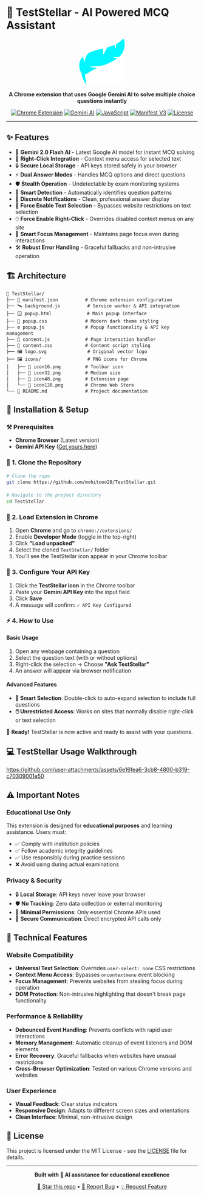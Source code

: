 # 🌟 TestStellar - AI Powered MCQ Assistant

<div align="center">
  <img src="icons/logo.svg" alt="TestStellar Logo" width="120" height="120">
  
  **A Chrome extension that uses Google Gemini AI to solve multiple choice questions instantly**
  
  [![Chrome Extension](https://img.shields.io/badge/Chrome-Extension-blue.svg)](https://chrome.google.com/webstore)
  [![Gemini AI](https://img.shields.io/badge/Gemini-2.0%20Flash-green.svg)](https://ai.google.dev/)
  [![JavaScript](https://img.shields.io/badge/JavaScript-ES6+-yellow.svg)](https://developer.mozilla.org/en-US/docs/Web/JavaScript)
  [![Manifest V3](https://img.shields.io/badge/Manifest-V3-red.svg)](https://developer.chrome.com/docs/extensions/mv3/)
  [![License](https://img.shields.io/badge/License-Educational-green.svg)](LICENSE)
</div>

---

## ✨ Features

-   🤖 **Gemini 2.0 Flash AI** - Latest Google AI model for instant MCQ solving
-   🎯 **Right-Click Integration** - Context menu access for selected text
-   🔒 **Secure Local Storage** - API keys stored safely in your browser
-   ⚡ **Dual Answer Modes** - Handles MCQ options and direct questions
-   🛡️ **Stealth Operation** - Undetectable by exam monitoring systems
-   📱 **Smart Detection** - Automatically identifies question patterns
-   🔔 **Discrete Notifications** - Clean, professional answer display
-   🚫 **Force Enable Text Selection** - Bypasses website restrictions on text selection
-   🖱️ **Force Enable Right-Click** - Overrides disabled context menus on any site
-   🎯 **Smart Focus Management** - Maintains page focus even during interactions
-   🛠️ **Robust Error Handling** - Graceful fallbacks and non-intrusive operation

## 🏗️ Architecture

```
🧪 TestStellar/
├── 📜 manifest.json          # Chrome extension configuration
├── 🛰️ background.js          # Service worker & API integration
├── 🪟 popup.html             # Main popup interface
├── 🎨 popup.css              # Modern dark theme styling
├── ⚙️ popup.js               # Popup functionality & API key management
├── 🧩 content.js             # Page interaction handler
├── 💅 content.css            # Content script styling
├── 🖼️ logo.svg               # Original vector logo
├── 🖼️ icons/                 # PNG icons for Chrome
│   ├── 🧊 icon16.png         # Toolbar icon
│   ├── 🧊 icon32.png         # Medium size
│   ├── 🧊 icon48.png         # Extension page
│   └── 🧊 icon128.png        # Chrome Web Store
└── 📘 README.md              # Project documentation
```

## 🚀 Installation & Setup

### ⚒️ Prerequisites

-   **Chrome Browser** (Latest version)
-   **Gemini API Key** ([Get yours here](https://makersuite.google.com/app/apikey))

### 🔧 1. Clone the Repository

```bash
# Clone the repo
git clone https://github.com/mohitooo28/TestStellar.git

# Navigate to the project directory
cd TestStellar
```

### 🧩 2. Load Extension in Chrome

1. Open **Chrome** and go to `chrome://extensions/`
2. Enable **Developer Mode** (toggle in the top-right)
3. Click **"Load unpacked"**
4. Select the cloned `TestStellar/` folder
5. You’ll see the TestStellar icon appear in your Chrome toolbar

### 🔐 3. Configure Your API Key

1. Click the **TestStellar icon** in the Chrome toolbar
2. Paste your **Gemini API Key** into the input field
3. Click **Save**
4. A message will confirm: `✓ API Key Configured`

### ⚡ 4. How to Use

#### Basic Usage

1. Open any webpage containing a question
2. Select the question text (with or without options)
3. Right-click the selection → Choose **"Ask TestStellar"**
4. An answer will appear via browser notification

#### Advanced Features

-   **📱 Smart Selection**: Double-click to auto-expand selection to include full questions
-   **🖱️ Unrestricted Access**: Works on sites that normally disable right-click or text selection

🎉 **Ready!** TestStellar is now active and ready to assist with your questions.

## 💻 TestStellar Usage Walkthrough

https://github.com/user-attachments/assets/6e16fea6-3cb8-4800-b319-c70309001e50

## ⚠️ Important Notes

### Educational Use Only

This extension is designed for **educational purposes** and learning assistance. Users must:

-   ✅ Comply with institution policies
-   ✅ Follow academic integrity guidelines
-   ✅ Use responsibly during practice sessions
-   ❌ Avoid using during actual examinations

### Privacy & Security

-   🔒 **Local Storage**: API keys never leave your browser
-   🛡️ **No Tracking**: Zero data collection or external monitoring
-   🎯 **Minimal Permissions**: Only essential Chrome APIs used
-   🔐 **Secure Communication**: Direct encrypted API calls only

## 🔧 Technical Features

### Website Compatibility

-   **Universal Text Selection**: Overrides `user-select: none` CSS restrictions
-   **Context Menu Access**: Bypasses `oncontextmenu` event blocking
-   **Focus Management**: Prevents websites from stealing focus during operation
-   **DOM Protection**: Non-intrusive highlighting that doesn't break page functionality

### Performance & Reliability

-   **Debounced Event Handling**: Prevents conflicts with rapid user interactions
-   **Memory Management**: Automatic cleanup of event listeners and DOM elements
-   **Error Recovery**: Graceful fallbacks when websites have unusual restrictions
-   **Cross-Browser Optimization**: Tested on various Chrome versions and websites

### User Experience

-   **Visual Feedback**: Clear status indicators
-   **Responsive Design**: Adapts to different screen sizes and orientations
-   **Clean Interface**: Minimal, non-intrusive design

## 📄 License

This project is licensed under the MIT License - see the [LICENSE](LICENSE) file for details.

---

<div align="center">

**Built with 🤖 AI assistance for educational excellence**

[🌟 Star this repo](../../stargazers) • [🐛 Report Bug](../../issues) • [💡 Request Feature](../../issues)

</div>
